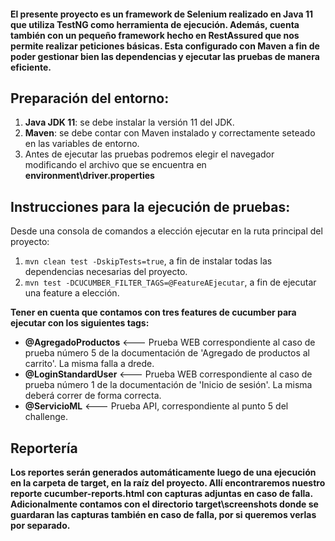 #### El presente proyecto es un framework de Selenium realizado en Java 11 que utiliza TestNG como herramienta de ejecución. Además, cuenta también con un pequeño framework hecho en RestAssured que nos permite realizar peticiones básicas. Esta configurado con Maven a fin de poder gestionar bien las dependencias y ejecutar las pruebas de manera eficiente.

## Preparación del entorno:
1.  **Java JDK 11**: se debe instalar la versión 11 del JDK.
2.  **Maven**: se debe contar con Maven instalado y correctamente seteado en las variables de entorno.
3.  Antes de ejecutar las pruebas podremos elegir el navegador modificando el archivo que se encuentra en **environment\driver.properties**

## Instrucciones para la ejecución de pruebas: 
Desde una consola de comandos a elección ejecutar en la ruta principal del proyecto:

1. ```mvn clean test -DskipTests=true```, a fin de instalar todas las dependencias necesarias del proyecto.
2. ```mvn test -DCUCUMBER_FILTER_TAGS=@FeatureAEjecutar```, a fin de ejecutar una feature a elección. 

**Tener en cuenta que contamos con tres features de cucumber para ejecutar con los siguientes tags:**
  - **@AgregadoProductos** <--- Prueba WEB correspondiente al caso de prueba número 5 de la documentación de 'Agregado de productos al carrito'. La misma falla a drede.
  - **@LoginStandardUser** <--- Prueba WEB correspondiente al caso de prueba número 1 de la documentación de 'Inicio de sesión'. La misma deberá correr de forma correcta.
  - **@ServicioML**        <--- Prueba API, correspondiente al punto 5 del challenge.

## Reportería
**Los reportes serán generados automáticamente luego de una ejecución en la carpeta de target, en la raíz del proyecto. Allí encontraremos nuestro reporte cucumber-reports.html con capturas adjuntas en caso de falla.
Adicionalmente contamos con el directorio target\screenshots donde se guardaran las capturas también en caso de falla, por si queremos verlas por separado.**



